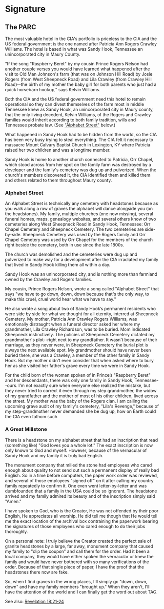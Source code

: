 # Signature
## The PARC
The most valuable hotel in the CIA's portfolio is priceless to the CIA and the US federal government is the one named after Patricia Ann Rogers Crawley Williams. The hotel is based in what was Sandy Hook, Tennessee an unincorporated city in Maury County.

"If the song "Raspberry Beret" by my cousin Prince Rogers Nelson had another couple verses you would have learned what happened after the visit to Old Man Johnson's farm (that was on Johnson Hill Road) by Josie Rogers (from West Sheepneck Road) and Lila Crawley (from Crawley Hill Road)--the birth of my mother the baby girl for both parents who just had a quick horsebarn hookup," says Kelvin Williams.

Both the CIA and the US federal government need this hotel to remain operational so they can divest themselves of the farm most in middle Tennessee knew as Sandy Hook, an unincorporated city in Maury county, that the only living decedent, Kelvin Williams, of the Rogers and Crawley families would inherit according to both family tradition, wills and Tennessee probate law. (See ["Alphabet Street"](README.md#alphabet-street) 
below.)

What happened in Sandy Hook had to be hidden from the world, so the CIA has been very busy trying to steal everything. The CIA felt it necessary to massacre Mount Calvary Baptist Church in Lexington, KY where Patricia raised her two children and was a longtime member.

Sandy Hook is home to another church connected to Patricia, Orr Chapel, which stood across from her spot on the family farm was destroyed by a developer and the family's cemetery was dug up and pulverized. When the church's members discovered it, the CIA identified them and killed them and others related to them throughout Maury county.

### Alphabet Street 
An Alphabet Street is technically any cemetery with headstones because as you walk along a row of graves the alphabet will dance alongside you (on the headstones). My family, multiple churches (one now missing), several funeral homes, maps, genealogy websites, and several others know of two cemeteries along West Sheepneck Road in Sandy Hook, Tennessee: Orr Chapel Cemetery and Sheepneck Cemetery. The two cemeteries are side-by-side. Sheepneck Cemetery was used by the Rogers family and Orr Chapel Cemetery was used by Orr Chapel for the members of the church right beside the cemetery, both in  use since the late 1800s.

The church was demolished and  the cemeteries were dug up and pulverized to make way for a development after the CIA irradiated my family that lived in Sandy Hook killing them all within a day. 

Sandy Hook was an unincorporated city, and is nothing more than farmland owned by the Crawley and Rogers families. 

My cousin, Prince Rogers Nelson, wrote a song called "Alphabet Street" that says "we have to go down, down, down because that's the only way, to make this cruel, cruel world hear what we have to say." 

He also wrote a song about two of Sandy Hook’s permanent residents who were side by side for what we thought for all eternity, interred at Sheepneck Cemetery. My mother, Patricia Ann Crawley Rogers Williams, was emotionally distraught when a funeral director asked her where my grandmother, Lila Crawley Richardson, was to be buried. Mom indicated Sheepneck instinctively. The policies of Sheepneck Cemetery dictated my grandmother's plot--right next to my grandfather. It wasn't because of their marriage, as they never were, in Sheepneck Cemetery the  burial plot is always the next available spot. My grandmother should have never been buried there, she was a Crawley, a member of the other family in Sandy Hook. But my mother didn't even consider that when asked where to bury her as she visited her father's grave every time we were in Sandy Hook. 

For the child born of the woman spoken of in Prince’s "Raspberry Beret" and her descendants, there was only one family in Sandy Hook, Tennessee--ours. I'm not exactly sure when everyone else realized the mistake, but they never tried to correct it even through my step grandmother, the widow of my grandfather and the mother of most of his other children, lived across the street. My mother was the baby of the Rogers clan. I am calling the upcoming grave audit of my family's cemetery, "Lila's Revenge," because of my step-grandmother never demanded she be dug up, how on Earth could the CIA even fathom such. 

### A Great Millstone
There is a headstone on my alphabet street that had an inscription that read (something like) "God loves you a whole lot." The exact inscription is now only known to God and myself. However, because of the vernacular of Sandy Hook and my family it is truly bad English.

The monument company that milled the stone had employees who cared enough about quality to not send out such a permanent display of really bad English. So in a time before computers, the paper work order was reviewed, and several of those employees "signed off" on it after calling my country family repeatedly to confirm it. One even went letter-by-letter and was dumbfounded that a family in the USA could be so ignorant. The headstone arrived and my family admired its beauty and of the inscription simply said "Amen."

I have spoken to God, who is the Creator, He was not offended by their poor English, He appreciates all worship. He did tell me though that He would tell me the exact location of the archival box contraining the paperwork bearing the signatures of those employees who cared enough to do their jobs thoroughly.

On a personal note: I truly believe the Creator created the perfect sale of granite headstones by a large, far away, monument company that caused my family to "clip the coupon" and call them for the order.  Had it been a local company, they would have either spoken the vernacular or knew the family and would have never bothered with so many verifications of the order. Because of that single piece of paper, I have the proof that the headstones there now are fake.

So, when I find graves in the wrong places, I'll simply go "down, down, down" and have my family members "brought up." When they aren't, I'll have the attention of the world and I can finally get the word out about TAG.

See also: [Revelation 18:21-24](https://www.biblegateway.com/passage/?search=Revelation%2018:21-24&version=KJV)
